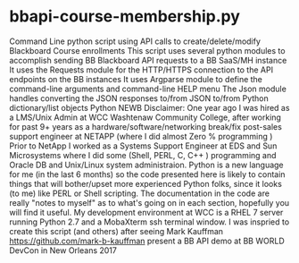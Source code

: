 # bbapi-course-membership.py
Command Line python script using API calls to create/delete/modify Blackboard Course enrollments
This script uses several python modules to accomplish sending BB Blackboard API requests to a BB SaaS/MH instance
It uses the Requests module for the HTTP/HTTPS connection to the API endpoints on the BB instances
It uses Argparse module to define the command-line arguments and command-line HELP menu
The Json module handles converting the JSON responses to/from JSON to/from Python dictionary/list objects
Python NEWB Disclaimer: 
One year ago I was hired as a LMS/Unix Admin at WCC Washtenaw Community College, after working for past 9+ years as
a hardware/software/networking break/fix post-sales support engineer at NETAPP (where I did almost Zero % programming ) 
Prior to NetApp I worked as a Systems Support Engineer at EDS and Sun Microsystems where I did some (Shell, PERL, C, C++ ) programming
and Oracle DB and Unix/Linux system administraion. Python is a new language for me (in the last 6 months) so the code presented here is
likely to contain things that will bother/upset more experienced Python folks, since it looks (to me) like PERL or Shell scripting.
The documentation in the code are really "notes to myself" as to what's going on in each section, hopefully you will find it useful. 
My development environment at WCC is a RHEL 7 server running Python 2.7 and a MobaXterm ssh terminal window. 
I was inspried to create this script (and others) after seeing Mark Kauffman https://github.com/mark-b-kauffman present a BB API demo 
at BB WORLD DevCon in New Orleans 2017
